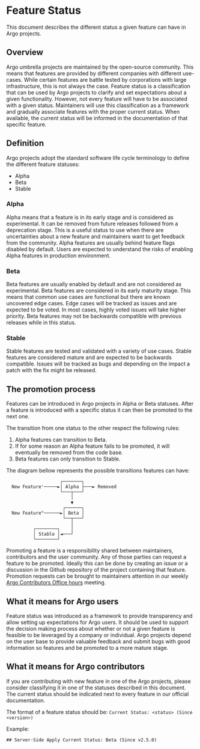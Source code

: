# Feature Status

This document describes the different status a given feature can have
in Argo projects.

## Overview

Argo umbrella projects are maintained by the open-source community.
This means that features are provided by different companies with
different use-cases. While certain features are battle tested by
corporations with large infrastructure, this is not always the case.
Feature status is a classification that can be used by Argo projects
to clarify and set expectations about a given functionality. However,
not every feature will have to be associated with a given status.
Maintainers will use this classification as a framework and gradually
associate features with the proper current status. When available, the
current status will be informed in the documentation of that specific
feature.

## Definition

Argo projects adopt the standard software life cycle terminology to
define the different feature statuses:

- Alpha
- Beta
- Stable

### Alpha

Alpha means that a feature is in its early stage and is considered as
experimental. It can be removed from future releases followed from a
deprecation stage. This is a useful status to use when there are
uncertainties about a new feature and maintainers want to get feedback
from the community. Alpha features are usually behind feature flags
disabled by default. Users are expected to understand the risks of
enabling Alpha features in production environment.

### Beta

Beta features are usually enabled by default and are not considered as
experimental. Beta features are considered in its early maturity
stage. This means that common use cases are functional but there are
known uncovered edge cases. Edge cases will be tracked as issues and
are expected to be voted. In most cases, highly voted issues will take
higher priority. Beta features may not be backwards compatible with
previous releases while in this status.

### Stable

Stable features are tested and validated with a variety of use cases.
Stable features are considered mature and are expected to be backwards
compatible. Issues will be tracked as bugs and depending on the impact
a patch with the fix might be released.

## The promotion process

Features can be introduced in Argo projects in Alpha or Beta statuses.
After a feature is introduced with a specific status it can then be
promoted to the next one.

The transition from one status to the other respect the following
rules:

1. Alpha features can transition to Beta.
1. If for some reason an Alpha feature fails to be promoted, it will
eventually be removed from the code base.
1. Beta features can only transition to Stable.

The diagram bellow represents the possible transitions features can
have:

```
                    ┌───────┐
  New Feature'─────►│ Alpha ├───► Removed
                    └───┬───┘
                        │
                        ▼
                     ┌──────┐
  New Feature"──────►│ Beta │
                     └──┬───┘
                        │
          ┌────────┐    │
          │ Stable │◄───┘
          └────────┘
```

Promoting a feature is a responsibility shared between maintainers,
contributors and the user community. Any of those parties can request
a feature to be promoted. Ideally this can be done by creating an
issue or a discussion in the Github repository of the project
containing that feature. Promotion requests can be brought to
maintainers attention in our weekly [Argo Contributors Office
hours][1] meeting.

## What it means for Argo users

Feature status was introduced as a framework to provide transparency
and allow setting up expectations for Argo users. It should be used to
support the decision making process about whether or not a given
feature is feasible to be leveraged by a company or individual. Argo
projects depend on the user base to provide valuable feedback and
submit bugs with good information so features and be promoted to a
more mature stage.

## What it means for Argo contributors

If you are contributing with new feature in one of the Argo projects,
please consider classifying it in one of the statuses described in
this document. The current status should be indicated next to every
feature in our official documentation.

The format of a feature status should be: `Current Status: <status>
(Since <version>)`

Example:

``` ## Server-Side Apply Current Status: Beta (Since v2.5.0) ```


[1]:
https://docs.google.com/document/d/1xkoFkVviB70YBzSEa4bDnu-rUZ1sIFtwKKG1Uw8XsY8/edit?pli=1#
